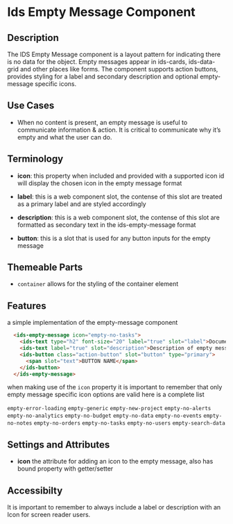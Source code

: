 # Ids Empty Message Component

## Description

The IDS Empty Message component is a layout pattern for indicating there is no data for the object. Empty messages appear in ids-cards, ids-data-grid and other places like forms. The component supports action buttons, provides styling for a label and secondary description and optional empty-message specific icons.

## Use Cases

- When no content is present, an empty message is useful to communicate information & action. It is critical to communicate why it’s empty and what the user can do.
## Terminology

- **icon**: this property when included and provided with a supported icon id will display the chosen icon in the empty message format

- **label**: this is a web component slot, the contense of this slot are treated as a primary label and are styled accordingly

- **description**: this is a web component slot, the contense of this slot are formatted as secondary text in the ids-empty-message format

- **button**: this is a slot that is used for any button inputs for the empty message

## Themeable Parts
- `container` allows for the styling of the container element

## Features

a simple implementation of the empty-message component

```html
  <ids-empty-message icon="empty-no-tasks">
    <ids-text type="h2" font-size="20" label="true" slot="label">Document Management</ids-text>
    <ids-text label="true" slot="description">Description of empty message that explains why and possible contain a hyperlink.</ids-text>
    <ids-button class="action-button" slot="button" type="primary">
      <span slot="text">BUTTON NAME</span>
    </ids-button>
  </ids-empty-message>
```
when making use of the `icon` property it is important to remember that only empty message specific icon options are valid here is a complete list

`empty-error-loading`
`empty-generic`
`empty-new-project`
`empty-no-alerts`
`empty-no-analytics`
`empty-no-budget`
`empty-no-data`
`empty-no-events`
`empty-no-notes`
`empty-no-orders`
`empty-no-tasks`
`empty-no-users`
`empty-search-data`

## Settings and Attributes

- **icon** the attribute for adding an icon to the empty message, also has bound property with getter/setter

## Accessibilty

It is important to remember to always include a label or description with an Icon for screen reader users.
